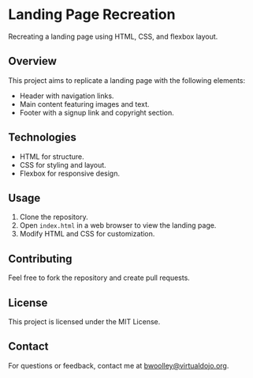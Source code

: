# Landing Page Recreation

Recreating a landing page using HTML, CSS, and flexbox layout.

## Overview

This project aims to replicate a landing page with the following elements:

- Header with navigation links.
- Main content featuring images and text.
- Footer with a signup link and copyright section.

## Technologies

- HTML for structure.
- CSS for styling and layout.
- Flexbox for responsive design.

## Usage

1. Clone the repository.
2. Open `index.html` in a web browser to view the landing page.
3. Modify HTML and CSS for customization.

## Contributing

Feel free to fork the repository and create pull requests.

## License

This project is licensed under the MIT License.

## Contact

For questions or feedback, contact me at bwoolley@virtualdojo.org.
